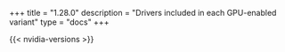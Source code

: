 +++
title = "1.28.0"
description = "Drivers included in each GPU-enabled variant"
type = "docs"
+++

{{< nvidia-versions >}}
